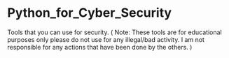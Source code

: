# Python_for_Cyber_Security
Tools that you can use for security. ( Note: These tools are for educational purposes only please do not use for any illegal/bad activity. I am not responsible for any actions that have been done by the others. )
